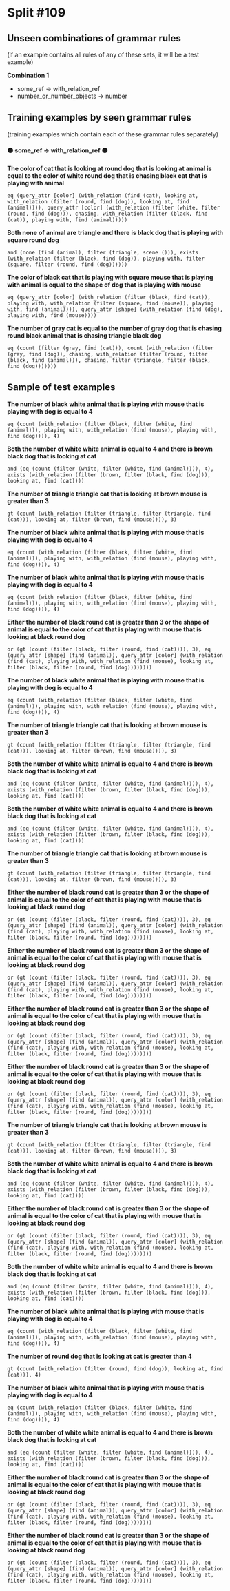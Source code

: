 # Split #109
## Unseen combinations of grammar rules
(if an example contains all rules of any of these sets, it will be a test example)

**Combination 1**
* some_ref -> with_relation_ref
* number_or_number_objects -> number

## Training examples by seen grammar rules
(training examples which contain each of these grammar rules separately)
#### ⚫ some_ref -> with_relation_ref ⚫
**The color of cat that is looking at round dog that is looking at animal is equal to the color of white round dog that is chasing black cat that is playing with animal**
 ```
eq (query_attr [color] (with_relation (find (cat), looking at, with_relation (filter (round, find (dog)), looking at, find (animal)))), query_attr [color] (with_relation (filter (white, filter (round, find (dog))), chasing, with_relation (filter (black, find (cat)), playing with, find (animal)))))
```
**Both none of animal are triangle and there is black dog that is playing with square round dog**
 ```
and (none (find (animal), filter (triangle, scene ())), exists (with_relation (filter (black, find (dog)), playing with, filter (square, filter (round, find (dog))))))
```
**The color of black cat that is playing with square mouse that is playing with animal is equal to the shape of dog that is playing with mouse**
 ```
eq (query_attr [color] (with_relation (filter (black, find (cat)), playing with, with_relation (filter (square, find (mouse)), playing with, find (animal)))), query_attr [shape] (with_relation (find (dog), playing with, find (mouse))))
```
**The number of gray cat is equal to the number of gray dog that is chasing round black animal that is chasing triangle black dog**
 ```
eq (count (filter (gray, find (cat))), count (with_relation (filter (gray, find (dog)), chasing, with_relation (filter (round, filter (black, find (animal))), chasing, filter (triangle, filter (black, find (dog)))))))
```
## Sample of test examples
**The number of black white animal that is playing with mouse that is playing with dog is equal to 4**
 ```
eq (count (with_relation (filter (black, filter (white, find (animal))), playing with, with_relation (find (mouse), playing with, find (dog)))), 4)
```
**Both the number of white white animal is equal to 4 and there is brown black dog that is looking at cat**
 ```
and (eq (count (filter (white, filter (white, find (animal)))), 4), exists (with_relation (filter (brown, filter (black, find (dog))), looking at, find (cat))))
```
**The number of triangle triangle cat that is looking at brown mouse is greater than 3**
 ```
gt (count (with_relation (filter (triangle, filter (triangle, find (cat))), looking at, filter (brown, find (mouse)))), 3)
```
**The number of black white animal that is playing with mouse that is playing with dog is equal to 4**
 ```
eq (count (with_relation (filter (black, filter (white, find (animal))), playing with, with_relation (find (mouse), playing with, find (dog)))), 4)
```
**The number of black white animal that is playing with mouse that is playing with dog is equal to 4**
 ```
eq (count (with_relation (filter (black, filter (white, find (animal))), playing with, with_relation (find (mouse), playing with, find (dog)))), 4)
```
**Either the number of black round cat is greater than 3 or the shape of animal is equal to the color of cat that is playing with mouse that is looking at black round dog**
 ```
or (gt (count (filter (black, filter (round, find (cat)))), 3), eq (query_attr [shape] (find (animal)), query_attr [color] (with_relation (find (cat), playing with, with_relation (find (mouse), looking at, filter (black, filter (round, find (dog))))))))
```
**The number of black white animal that is playing with mouse that is playing with dog is equal to 4**
 ```
eq (count (with_relation (filter (black, filter (white, find (animal))), playing with, with_relation (find (mouse), playing with, find (dog)))), 4)
```
**The number of triangle triangle cat that is looking at brown mouse is greater than 3**
 ```
gt (count (with_relation (filter (triangle, filter (triangle, find (cat))), looking at, filter (brown, find (mouse)))), 3)
```
**Both the number of white white animal is equal to 4 and there is brown black dog that is looking at cat**
 ```
and (eq (count (filter (white, filter (white, find (animal)))), 4), exists (with_relation (filter (brown, filter (black, find (dog))), looking at, find (cat))))
```
**Both the number of white white animal is equal to 4 and there is brown black dog that is looking at cat**
 ```
and (eq (count (filter (white, filter (white, find (animal)))), 4), exists (with_relation (filter (brown, filter (black, find (dog))), looking at, find (cat))))
```
**The number of triangle triangle cat that is looking at brown mouse is greater than 3**
 ```
gt (count (with_relation (filter (triangle, filter (triangle, find (cat))), looking at, filter (brown, find (mouse)))), 3)
```
**Either the number of black round cat is greater than 3 or the shape of animal is equal to the color of cat that is playing with mouse that is looking at black round dog**
 ```
or (gt (count (filter (black, filter (round, find (cat)))), 3), eq (query_attr [shape] (find (animal)), query_attr [color] (with_relation (find (cat), playing with, with_relation (find (mouse), looking at, filter (black, filter (round, find (dog))))))))
```
**Either the number of black round cat is greater than 3 or the shape of animal is equal to the color of cat that is playing with mouse that is looking at black round dog**
 ```
or (gt (count (filter (black, filter (round, find (cat)))), 3), eq (query_attr [shape] (find (animal)), query_attr [color] (with_relation (find (cat), playing with, with_relation (find (mouse), looking at, filter (black, filter (round, find (dog))))))))
```
**Either the number of black round cat is greater than 3 or the shape of animal is equal to the color of cat that is playing with mouse that is looking at black round dog**
 ```
or (gt (count (filter (black, filter (round, find (cat)))), 3), eq (query_attr [shape] (find (animal)), query_attr [color] (with_relation (find (cat), playing with, with_relation (find (mouse), looking at, filter (black, filter (round, find (dog))))))))
```
**Either the number of black round cat is greater than 3 or the shape of animal is equal to the color of cat that is playing with mouse that is looking at black round dog**
 ```
or (gt (count (filter (black, filter (round, find (cat)))), 3), eq (query_attr [shape] (find (animal)), query_attr [color] (with_relation (find (cat), playing with, with_relation (find (mouse), looking at, filter (black, filter (round, find (dog))))))))
```
**The number of triangle triangle cat that is looking at brown mouse is greater than 3**
 ```
gt (count (with_relation (filter (triangle, filter (triangle, find (cat))), looking at, filter (brown, find (mouse)))), 3)
```
**Both the number of white white animal is equal to 4 and there is brown black dog that is looking at cat**
 ```
and (eq (count (filter (white, filter (white, find (animal)))), 4), exists (with_relation (filter (brown, filter (black, find (dog))), looking at, find (cat))))
```
**Either the number of black round cat is greater than 3 or the shape of animal is equal to the color of cat that is playing with mouse that is looking at black round dog**
 ```
or (gt (count (filter (black, filter (round, find (cat)))), 3), eq (query_attr [shape] (find (animal)), query_attr [color] (with_relation (find (cat), playing with, with_relation (find (mouse), looking at, filter (black, filter (round, find (dog))))))))
```
**Both the number of white white animal is equal to 4 and there is brown black dog that is looking at cat**
 ```
and (eq (count (filter (white, filter (white, find (animal)))), 4), exists (with_relation (filter (brown, filter (black, find (dog))), looking at, find (cat))))
```
**The number of black white animal that is playing with mouse that is playing with dog is equal to 4**
 ```
eq (count (with_relation (filter (black, filter (white, find (animal))), playing with, with_relation (find (mouse), playing with, find (dog)))), 4)
```
**The number of round dog that is looking at cat is greater than 4**
 ```
gt (count (with_relation (filter (round, find (dog)), looking at, find (cat))), 4)
```
**The number of black white animal that is playing with mouse that is playing with dog is equal to 4**
 ```
eq (count (with_relation (filter (black, filter (white, find (animal))), playing with, with_relation (find (mouse), playing with, find (dog)))), 4)
```
**Both the number of white white animal is equal to 4 and there is brown black dog that is looking at cat**
 ```
and (eq (count (filter (white, filter (white, find (animal)))), 4), exists (with_relation (filter (brown, filter (black, find (dog))), looking at, find (cat))))
```
**Either the number of black round cat is greater than 3 or the shape of animal is equal to the color of cat that is playing with mouse that is looking at black round dog**
 ```
or (gt (count (filter (black, filter (round, find (cat)))), 3), eq (query_attr [shape] (find (animal)), query_attr [color] (with_relation (find (cat), playing with, with_relation (find (mouse), looking at, filter (black, filter (round, find (dog))))))))
```
**Either the number of black round cat is greater than 3 or the shape of animal is equal to the color of cat that is playing with mouse that is looking at black round dog**
 ```
or (gt (count (filter (black, filter (round, find (cat)))), 3), eq (query_attr [shape] (find (animal)), query_attr [color] (with_relation (find (cat), playing with, with_relation (find (mouse), looking at, filter (black, filter (round, find (dog))))))))
```